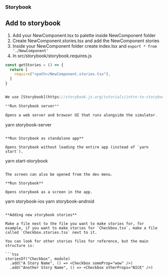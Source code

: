 ### Storybook

## Add to storybook

1. Add your NewComponent.tsx to palette inside NewComponent folder
2. Create NewComponent.stories.tsx and add the NewComponent stories
3. Inside your NewComponent folder create index.tsx and `export * from './NewComponent'`
4. In src/storybook/storybook.requires.js

```typescript
const getStories = () => {
  return [
    require("<path>/NewComponent.stories.tsx"),
  ]
}


We use [Storybook](https://storybook.js.org/tutorials/intro-to-storybook/react-native/en/get-started/) to build and display our UI components in isolation.

**Run Storybook server**

Opens a web server and browser UI that runs alongside the simulator.

```

yarn storybook-server

```

**Run Storybook as standalone app**

Opens Storybook without loading the entire app (instead of `yarn start`).

```

yarn start-storybook

```

The screen can also be opened from the dev menu.

**Run Storybook**

Opens storybook as a screen in the app.

```

yarn storybook-ios
yarn storybook-android

````

**Adding new storybook stories**

Make a file next to the file you want to make stories for, for example, if you want to make stories for `Checkbox.tsx`, make a file called `Checkbox.stories.tsx` next to it.

You can look for other stories files for reference, but the main structure is:

```tsx
storiesOf("Checkbox", module)
  .add("A Story Name", () => <Checkbox someProp="wow" />)
  .add("Another Story Name", () => <Checkbox otherProps="NICE" />)
````
